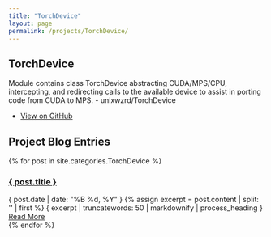 ```yaml
---
title: "TorchDevice"
layout: page
permalink: /projects/TorchDevice/
---
```


## TorchDevice

Module contains class TorchDevice abstracting CUDA/MPS/CPU, intercepting, and redirecting calls to the available device to assist in porting code from CUDA to MPS. - unixwzrd/TorchDevice

- [View on GitHub](https://github.com/unixwzrd/TorchDevice)

## Project Blog Entries

{% for post in site.categories.TorchDevice %}
  <article class="post">
    <h3><a href="{ post.url | relative_url }">{ post.title }</a></h3>
    <span class="post-date">{ post.date | date: "%B %d, %Y" }</span>
    {% assign excerpt = post.content | split: '<!--more-->' | first %}
    { excerpt | truncatewords: 50 | markdownify | process_heading }
    <a href="{ post.url | relative_url }" class="btn">Read More</a>
  </article>
{% endfor %}
